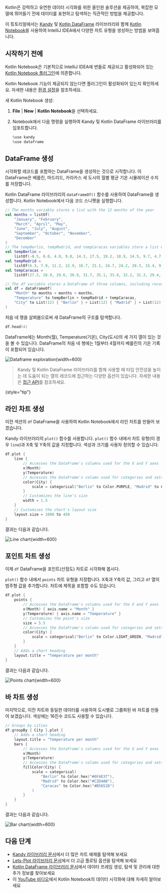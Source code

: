 [//]: # (title: Kandy를 사용한 Kotlin Notebook의 데이터 시각화)

Kotlin은 강력하고 유연한 데이터 시각화를 위한 올인원 솔루션을 제공하여, 복잡한 모델에 뛰어들기 전에 데이터를 표현하고 탐색하는 직관적인 방법을 제공합니다.

이 튜토리얼에서는 [Kandy](https://kotlin.github.io/kandy/welcome.html) 및 [Kotlin DataFrame](https://kotlin.github.io/dataframe/gettingstarted.html) 라이브러리와 함께 [Kotlin Notebook](kotlin-notebook-overview.md)을 사용하여 IntelliJ IDEA에서 다양한 차트 유형을 생성하는 방법을 보여줍니다.

## 시작하기 전에

Kotlin Notebook은 기본적으로 IntelliJ IDEA에 번들로 제공되고 활성화되어 있는 [Kotlin Notebook 플러그인](https://plugins.jetbrains.com/plugin/16340-kotlin-notebook)에 의존합니다.

Kotlin Notebook 기능이 제공되지 않는다면 플러그인이 활성화되어 있는지 확인하세요. 자세한 내용은 [환경 설정](kotlin-notebook-set-up-env.md)을 참조하세요.

새 Kotlin Notebook 생성:

1. **File** | **New** | **Kotlin Notebook**을 선택하세요.
2. Notebook에서 다음 명령을 실행하여 Kandy 및 Kotlin DataFrame 라이브러리를 임포트합니다.

    ```kotlin
    %use kandy
    %use dataframe
    ```

## DataFrame 생성

시각화할 레코드를 포함하는 DataFrame을 생성하는 것으로 시작합니다. 이 DataFrame은 베를린, 마드리드, 카라카스 세 도시의 월별 평균 기온 시뮬레이션 수치를 저장합니다.

Kotlin DataFrame 라이브러리의 `dataFrameOf()` 함수를 사용하여 DataFrame을 생성합니다. Kotlin Notebook에서 다음 코드 스니펫을 실행합니다.

```kotlin
// The months variable stores a list with the 12 months of the year
val months = listOf(
    "January", "February",
    "March", "April", "May",
    "June", "July", "August",
    "September", "October", "November",
    "December"
)
// The tempBerlin, tempMadrid, and tempCaracas variables store a list with temperature values for each month
val tempBerlin =
    listOf(-0.5, 0.0, 4.8, 9.0, 14.3, 17.5, 19.2, 18.9, 14.5, 9.7, 4.7, 1.0)
val tempMadrid =
    listOf(6.3, 7.9, 11.2, 12.9, 16.7, 21.1, 24.7, 24.2, 20.3, 15.4, 9.9, 6.6)
val tempCaracas =
    listOf(27.5, 28.9, 29.6, 30.9, 31.7, 35.1, 33.8, 32.2, 31.3, 29.4, 28.9, 27.6)

// The df variable stores a DataFrame of three columns, including records of months, temperature, and cities
val df = dataFrameOf(
    "Month" to months + months + months,
    "Temperature" to tempBerlin + tempMadrid + tempCaracas,
    "City" to List(12) { "Berlin" } + List(12) { "Madrid" } + List(12) { "Caracas" }
)
```

처음 네 행을 살펴봄으로써 새 DataFrame의 구조를 탐색합니다.

```kotlin
df.head(4)
```

DataFrame에는 Month(월), Temperature(기온), City(도시)의 세 가지 열이 있는 것을 볼 수 있습니다. DataFrame의 처음 네 행에는 1월부터 4월까지 베를린의 기온 기록이 포함되어 있습니다.

![Dataframe exploration](visualization-dataframe-temperature.png){width=600}

> Kandy 및 Kotlin DataFrame 라이브러리를 함께 사용할 때 타입 안전성을 높이는 데 도움이 되는 열의 레코드에 접근하는 다양한 옵션이 있습니다. 자세한 내용은 [접근 API](https://kotlin.github.io/dataframe/apilevels.html)를 참조하세요.
>
{style="tip"}

## 라인 차트 생성

이전 섹션의 `df` DataFrame을 사용하여 Kotlin Notebook에서 라인 차트를 만들어 보겠습니다.

Kandy 라이브러리의 `plot()` 함수를 사용합니다. `plot()` 함수 내에서 차트 유형(이 경우 `line`)과 X축 및 Y축의 값을 지정합니다. 색상과 크기를 사용자 정의할 수 있습니다.

```kotlin
df.plot {
    line {
        // Accesses the DataFrame's columns used for the X and Y axes 
        x(Month)
        y(Temperature)
        // Accesses the DataFrame's column used for categories and sets colors for these categories 
        color(City) {
            scale = categorical("Berlin" to Color.PURPLE, "Madrid" to Color.ORANGE, "Caracas" to Color.GREEN)
        }
        // Customizes the line's size
        width = 1.5
    }
    // Customizes the chart's layout size
    layout.size = 1000 to 450
}
```

결과는 다음과 같습니다.

![Line chart](visualization-line-chart.svg){width=600}

## 포인트 차트 생성

이제 `df` DataFrame을 포인트(산점도) 차트로 시각화해 봅시다.

`plot()` 함수 내에서 `points` 차트 유형을 지정합니다. X축과 Y축의 값, 그리고 `df` 열의 범주형 값을 추가합니다. 차트에 제목을 포함할 수도 있습니다.

```kotlin
df.plot {
    points {
        // Accesses the DataFrame's columns used for the X and Y axes 
        x(Month) { axis.name = "Month" }
        y(Temperature) { axis.name = "Temperature" }
        // Customizes the point's size
        size = 5.5
        // Accesses the DataFrame's column used for categories and sets colors for these categories 
        color(City) {
            scale = categorical("Berlin" to Color.LIGHT_GREEN, "Madrid" to Color.BLACK, "Caracas" to Color.YELLOW)
        }
    }
    // Adds a chart heading
    layout.title = "Temperature per month"
}
```

결과는 다음과 같습니다.

![Points chart](visualization-points-chart.svg){width=600}

## 바 차트 생성

마지막으로, 이전 차트와 동일한 데이터를 사용하여 도시별로 그룹화된 바 차트를 만들어 보겠습니다. 색상에는 16진수 코드도 사용할 수 있습니다.

```kotlin
// Groups by cities  
df.groupBy { City }.plot {
    // Adds a chart heading
    layout.title = "Temperature per month"
    bars {
        // Accesses the DataFrame's columns used for the X and Y axes 
        x(Month)
        y(Temperature)
        // Accesses the DataFrame's column used for categories and sets colors for these categories 
        fillColor(City) {
            scale = categorical(
                "Berlin" to Color.hex("#6F4E37"),
                "Madrid" to Color.hex("#C2D4AB"),
                "Caracas" to Color.hex("#B5651D")
            )
        }
    }
}
```

결과는 다음과 같습니다.

![Bar chart](visualization-bar-chart.svg){width=600}

## 다음 단계

* [Kandy 라이브러리 문서](https://kotlin.github.io/kandy/examples.html)에서 더 많은 차트 예제를 탐색해 보세요
* [Lets-Plot 라이브러리 문서](lets-plot.md)에서 더 고급 플로팅 옵션을 탐색해 보세요
* [Kotlin DataFrame 라이브러리 문서](https://kotlin.github.io/dataframe/info.html)에서 데이터 프레임 생성, 탐색 및 관리에 대한 추가 정보를 찾아보세요
* 이 [YouTube 비디오]( https://www.youtube.com/watch?v=m4Cqz2_P9rI&t=4s)에서 Kotlin Notebook의 데이터 시각화에 대해 자세히 알아보세요